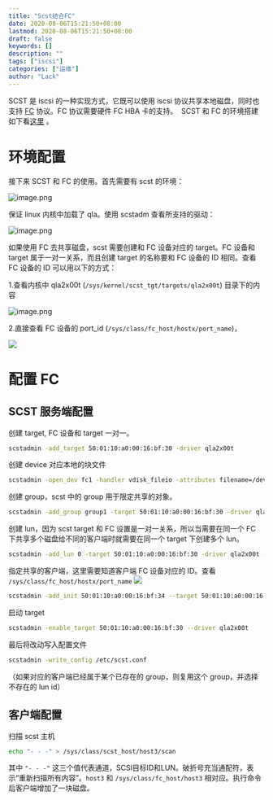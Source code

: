 ```yaml
---
title: "Scst结合FC"
date: 2020-08-06T15:21:50+08:00
lastmod: 2020-08-06T15:21:50+08:00
draft: false
keywords: []
description: ""
tags: ["iscsi"]
categories: ["运维"]
author: "Lack"
---
```


SCST 是 iscsi 的一种实现方式，它既可以使用 iscsi 协议共享本地磁盘，同时也支持 [FC](https://en.wikipedia.org/wiki/Fibre_Channel) 协议。FC 协议需要硬件 FC HBA 卡的支持。  SCST 和 FC 的环境搭建如下看[这里](http://scst.sourceforge.net/qla2x00t-howto.html) 。


# 环境配置

接下来 SCST 和 FC 的使用。首先需要有 scst 的环境：

![image.png](https://raw.githubusercontent.com/xingyys/myblog/main/posts/images/20201102142919.png)

保证 linux 内核中加载了 qla。使用 scstadm 查看所支持的驱动：

![image.png](https://raw.githubusercontent.com/xingyys/myblog/main/posts/images/20201102142951.png)

如果使用 FC 去共享磁盘，scst 需要创建和 FC 设备对应的 target。FC 设备和 target 属于一对一关系，而且创建 target 的名称要和 FC 设备的 ID 相同。查看 FC 设备的 ID 可以用以下的方式：

1.查看内核中 qla2x00t (`/sys/kernel/scst_tgt/targets/qla2x00t`) 目录下的内容

![image.png](https://raw.githubusercontent.com/xingyys/myblog/main/posts/images/20201102143014.png)

2.直接查看 FC 设备的 port_id (`/sys/class/fc_host/hostx/port_name`)，

![](https://raw.githubusercontent.com/xingyys/myblog/main/posts/images/20201102143032.png)

# 配置 FC


## SCST 服务端配置
创建 target, FC 设备和 target 一对一。
```bash
scstadmin -add_target 50:01:10:a0:00:16:bf:30 -driver qla2x00t
```
创建 device 对应本地的块文件
```bash
scstadmin -open_dev fc1 -handler vdisk_fileio -attributes filename=/dev/sdc
```
创建 group，scst 中的 group 用于限定共享的对象。
```bash
scstadmin -add_group group1 -target 50:01:10:a0:00:16:bf:30 -driver qla2x00t
```
创建 lun，因为 scst target 和 FC 设置是一对一关系，所以当需要在同一个 FC 下共享多个磁盘给不同的客户端时就需要在同一个 target 下创建多个 lun。
```bash
scstadmin -add_lun 0 -target 50:01:10:a0:00:16:bf:30 -driver qla2x00t -group group1 -device fc1
```
指定共享的客户端，这里需要知道客户端 FC 设备对应的 ID。查看 `/sys/class/fc_host/hostx/port_name`
![](https://raw.githubusercontent.com/xingyys/myblog/main/posts/images/20201102143050.png)
```bash
scstadmin -add_init 50:01:10:a0:00:16:bf:34 --target 50:01:10:a0:00:16:bf:30 -driver qla2x00t -group group1 -device fc1
```
启动 target
```bash
scstadmin -enable_target 50:01:10:a0:00:16:bf:30 --driver qla2x00t
```
最后将改动写入配置文件
```bash
scstadmin -write_config /etc/scst.conf
```
（如果对应的客户端已经属于某个已存在的 group，则复用这个 group，并选择不存在的 lun id）

## 客户端配置
扫描 scst 主机

```bash
echo "- - -" > /sys/class/scst_host/host3/scan
```
其中 `"- - -"` 这三个值代表通道，SCSI目标ID和LUN。破折号充当通配符，表示“重新扫描所有内容”。`host3` 和 `/sys/class/fc_host/host3` 相对应。执行命令后客户端增加了一块磁盘。



